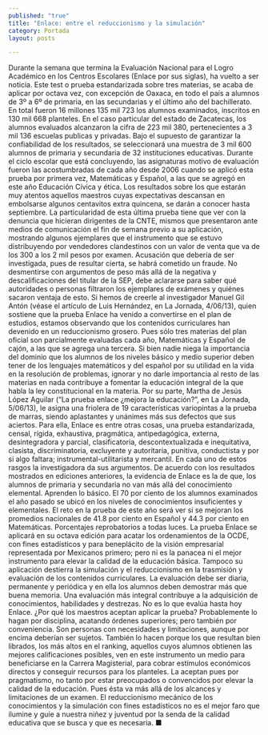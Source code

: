 ```yaml
---
published: "true"
title: "Enlace: entre el reduccionismo y la simulación"
category: Portada
layout: posts

---
```


Durante la semana que termina la Evaluación Nacional para el Logro Académico en los Centros Escolares (Enlace por sus siglas), ha vuelto a ser noticia. Este test o prueba estandarizada sobre tres materias, se acaba de aplicar por octava vez, con excepción de Oaxaca, en todo el país a alumnos de 3º a 6º de primaria, en las secundarias y el último año del bachillerato.
En total fueron 16 millones 135 mil 723 los alumnos examinados, inscritos en 130 mil 668 planteles. En el caso particular del estado de Zacatecas, los alumnos evaluados alcanzaron la cifra de 223 mil 380, pertenecientes a 3 mil 136 escuelas publicas y privadas. Bajo el supuesto de garantizar la confiabilidad de los resultados, se seleccionará una muestra de 3 mil 600 alumnos de primaria y secundaria de 32 instituciones educativas. Durante el ciclo escolar que está concluyendo, las asignaturas motivo de evaluación fueron las acostumbradas de cada año desde 2006 cuando se aplicó esta prueba por primera vez, Matemáticas y Español, a las que se agregó en este año Educación Cívica y ética. Los resultados sobre los que estarán muy atentos aquellos maestros cuyas expectativas descansan en embolsarse algunos centavitos extra quincena, se darán a conocer hasta septiembre. La particularidad de esta última prueba tiene que ver con la denuncia que hicieran dirigentes de la CNTE, mismos que presentaron ante medios de comunicación el fin de semana previo a su aplicación, mostrando algunos ejemplares que el instrumento que se estuvo distribuyendo por vendedores clandestinos con un valor de venta que va de los 300 a los 2 mil pesos por examen. Acusación que debería de ser investigada, pues de resultar cierta, se habrá cometido un fraude. No desmentirse con argumentos de peso más allá de la negativa y descalificaciones del titular de la SEP, debe aclararse para saber qué autoridades o personas filtraron los ejemplares de exámenes y quiénes sacaron ventaja de esto.
Si hemos de creerle al investigador Manuel Gil Antón (véase el artículo de Luis Hernández, en La Jornada, 4/06/13), quien sostiene que la prueba Enlace ha venido a convertirse en el plan de estudios, estamos observando que los contenidos curriculares han devenido en un reduccionismo grosero. Pues sólo tres materias del plan oficial son parcialmente evaluadas cada año, Matemáticas y Español de cajón, a las que se agrega una tercera. Si bien nadie niega la importancia del dominio que los alumnos de los niveles básico y medio superior deben tener de los lenguajes matemáticos y del español por su utilidad en la vida en la resolución de problemas, ignorar y no darle importancia al resto de las materias en nada contribuye a fomentar la educación integral de la que habla la ley constitucional en la materia.
Por su parte, Martha de Jesús López Aguilar (“La prueba enlace ¿mejora la educación?”, en La Jornada, 5/06/13), le asigna una friolera de 19 características variopintas a la prueba de marras, siendo aplastantes y unánimes más sus defectos que sus aciertos. Para ella, Enlace es entre otras cosas, una prueba estandarizada, censal, rígida, exhaustiva, pragmática, antipedagógica, externa, desintegradora y parcial, clasificatoria, descontextualizada e inequitativa, clasista, discriminatoria, excluyente y autoritaria, punitiva, conductista y por si algo faltara; instrumental-utilitarista y mercantil. En cada uno de estos rasgos la investigadora da sus argumentos.
De acuerdo con los resultados mostrados en ediciones anteriores, la evidencia de Enlace es la de que, los alumnos de primaria y secundaria no van más allá del conocimiento elemental. Aprenden lo básico. El 70 por ciento de los alumnos examinados el año pasado se ubicó en los niveles de conocimientos insuficientes y elementales. El reto en la prueba de este año será ver si se mejoran los promedios nacionales de 41.8 por ciento en Español y 44.3 por ciento en Matemáticas. Porcentajes reprobatorios a todas luces.
La prueba Enlace se aplicará en su octava edición para acatar los ordenamientos de la OCDE, con fines estadísticos y para beneplácito de la visión empresarial representada por Mexicanos primero; pero ni es la panacea ni el mejor instrumento para elevar la calidad de la educación básica. Tampoco su aplicación destierra la simulación y el reduccionismo en la trasmisión y evaluación de los contenidos curriculares. La evaluación debe ser diaria, permanente y periódica y en ella los alumnos deben demostrar más que buena memoria. Una evaluación más integral contribuye a la adquisición de conocimientos, habilidades y destrezas. No es lo que evalúa hasta hoy Enlace.
¿Por qué los maestros aceptan aplicar la prueba? Probablemente lo hagan por disciplina, acatando órdenes superiores; pero también por conveniencia. Son personas con necesidades y limitaciones, aunque por encima deberían ser sujetos. También lo hacen porque los que resultan bien librados, los más altos en el ranking, aquellos cuyos alumnos obtienen las mejores calificaciones posibles, ven en este instrumento un medio para beneficiarse en la Carrera Magisterial, para cobrar estímulos económicos directos y conseguir recursos para los planteles. La aceptan pues por pragmatismo, no tanto por estar preocupados o convencidos por elevar la calidad de la educación. Pues ésta va más allá de los alcances y limitaciones de un examen. El reduccionismo mecánico de los conocimientos y la simulación con fines estadísticos no es el mejor faro que ilumine y guíe a nuestra niñez y juventud por la senda de la calidad educativa que se busca y que es necesaria. ■
